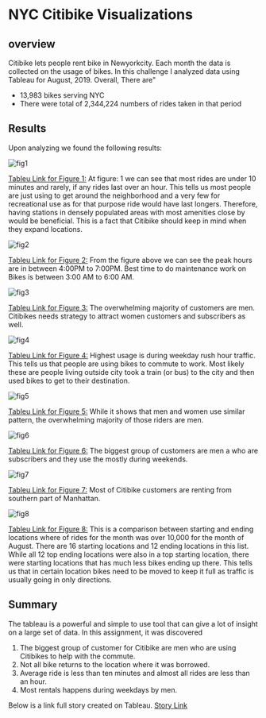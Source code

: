 # NYC Citibike Visualizations

## overview
Citibike lets people rent bike in Newyorkcity. Each month the data is collected on the usage of bikes. In this challenge I analyzed data using Tableau for August, 2019. Overall,
There are"
  - 13,983 bikes serving NYC
  - There were total of 2,344,224 numbers of rides taken in that period
## Results 
Upon analyzing we found the following results: 

![fig1](https://github.com/h4mm4d/NYC_Citibike_Challenge/blob/main/viz/Checkout%20Time%20for%20Users.png?raw=true)

[Tableu Link for Figure 1:](https://public.tableau.com/views/TableauChallange_16436888439010/CheckoutTimeforUsers?:language=en-US&:display_count=n&:origin=viz_share_link)
At figure: 1 we can see that most rides are under 10 minutes and rarely, if any rides last over an hour. This tells us most people are just using to get around the neighborhood and a very few for recreational use as for that purpose ride would have last longers. Therefore, having stations in densely populated areas with most amenities close by would be beneficial. This is a fact that Citibike should keep in mind when they expand locations.   


![fig2](https://github.com/h4mm4d/NYC_Citibike_Challenge/blob/main/viz/August%20Peak%20Hours.png?raw=true)

[Tableu Link for Figure 2:](https://public.tableau.com/views/AugustPeakHours_16439148473360/AugustPeakHours?:language=en-US&:display_count=n&:origin=viz_share_link)
From the figure above we can see the peak hours are in between 4:00PM to 7:00PM. Best time to do maintenance work on Bikes is between 3:00 AM to 6:00 AM.


![fig3](https://github.com/h4mm4d/NYC_Citibike_Challenge/blob/main/viz/Checkout%20Time%20by%20Gender.png?raw=true)

[Tableu Link for Figure 3:](https://public.tableau.com/views/Module14Challenge_16438572576150/CHKBYGender?:language=en-US&:display_count=n&:origin=viz_share_link)
The overwhelming majority of customers are men. Citibikes needs strategy to attract women customers and subscribers as well. 


![fig4](https://github.com/h4mm4d/NYC_Citibike_Challenge/blob/main/viz/Trip%20By%20Weekdays%20per%20Hour.png?raw=true)

[Tableu Link for Figure 4:](https://public.tableau.com/views/TripByWeekDaysPerHour/TripByWeekdaysperHour?:language=en-US&:display_count=n&:origin=viz_share_link)
Highest usage is during weekday rush hour traffic. This tells us that people are using bikes to commute to work. Most likely these are people living outside city took a train (or bus) to the city and then used bikes to get to their destination. 

![fig5](https://github.com/h4mm4d/NYC_Citibike_Challenge/blob/main/viz/Trips%20by%20Gender%20(Weekdays%20per%20Hour).png?raw=true)

[Tableu Link for Figure 5:](https://public.tableau.com/views/Module14ChallengeTripsbyGender/TripsbyGenderWeekdaysperHour?:language=en-US&:display_count=n&:origin=viz_share_link)
While it shows that men and women use similar pattern, the overwhelming majority of those riders are men. 


![fig6](https://github.com/h4mm4d/NYC_Citibike_Challenge/blob/main/viz/Gender%20By%20Weekdays.png?raw=true)

[Tableu Link for Figure 6:](https://public.tableau.com/views/Module14ChallengeGenderByWeekDays/GenderByWeekdays?:language=en-US&:display_count=n&:origin=viz_share_link)
The biggest group of customers are men a who are subscribers and they use the mostly during weekends. 


![fig7](https://github.com/h4mm4d/NYC_Citibike_Challenge/blob/main/viz/Top%20Starting%20Locations.png?raw=true)

[Tableu Link for Figure 7:](https://public.tableau.com/views/TopStartingLocations_16439150463030/TopStartingLocations?:language=en-US&:display_count=n&:origin=viz_share_link)
Most of Citibike customers are renting from southern part of Manhattan. 



![fig8](https://github.com/h4mm4d/NYC_Citibike_Challenge/blob/main/viz/Dashboard%201.png?raw=true)

[Tableu Link for Figure 8:](https://public.tableau.com/views/Dashboaredpopularlocations/Dashboard1?:language=en-US&:display_count=n&:origin=viz_share_link)
This is a comparison between starting and ending locations where of rides for the month was over 10,000 for the month of August. There are 16 starting locations and 12 ending locations in this list. While all 12 top ending locations were also in a top starting location, there were starting locations that has much less bikes ending up there. This tells us that in certain location bikes need to be moved to keep it full as traffic is usually going in only directions.  




## Summary
The tableau is a powerful and simple to use tool that can give a lot of insight on a large set of data. In this assignment, it was discovered 
1. The biggest group of customer for Citibike are men who are using Citibikes to help with the commute. 
2. Not all bike returns to the location where it was borrowed. 
3. Average ride is less than ten minutes and almost all rides are less than an hour. 
4. Most rentals happens during weekdays by men.

Below is a link full story created on Tableau. 
[Story Link](https://public.tableau.com/views/Module14ChallengeStory_16439025485880/CitibikeStory?:language=en-US&:display_count=n&:origin=viz_share_link)

